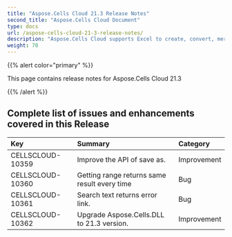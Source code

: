 ```yaml
---
title: "Aspose.Cells Cloud 21.3 Release Notes"
second_title: "Aspose.Cells Cloud Document"
type: docs
url: /aspose-cells-cloud-21-3-release-notes/
description: "Aspose.Cells Cloud supports Excel to create, convert, merge, split, protected, inner object operation, and so on."
weight: 70
---
```


{{% alert color="primary" %}} 

This page contains release notes for Aspose.Cells Cloud 21.3

{{% /alert %}} 
## **Complete list of issues and enhancements covered in this Release**

|**Key**|**Summary**|**Category**|
| :- | :- | :- |
| CELLSCLOUD-10359 | Improve the API of save as.| Improvement   |
| CELLSCLOUD-10360 | Getting range returns same result every time| Bug |
| CELLSCLOUD-10361 | Search text returns error link.| Bug  |
| CELLSCLOUD-10362 | Upgrade Aspose.Cells.DLL to 21.3 version.| Improvement |
